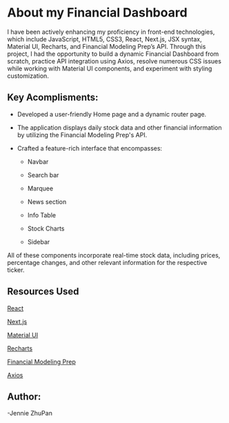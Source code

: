 # About my Financial Dashboard
I have been actively enhancing my proficiency in front-end technologies, which include JavaScript, HTML5, CSS3, React, Next.js, JSX syntax, Material UI, Recharts, and Financial Modeling Prep’s API. Through this project, I had the opportunity to build a dynamic Financial Dashboard from scratch, practice API integration using Axios, resolve numerous CSS issues while working with Material UI components, and experiment with styling customization.

## Key Acomplisments:
  - Developed a user-friendly Home page and a dynamic router page.
    
  - The application displays daily stock data and other financial information by utilizing the Financial Modeling Prep's API.
    
  - Crafted a feature-rich interface that encompasses:
    
     - Navbar

     - Search bar
   
     - Marquee
       
     - News section
       
     - Info Table
       
     - Stock Charts
       
     - Sidebar
       
All of these components incorporate real-time stock data, including prices, percentage changes, and other relevant information for the respective ticker.

## Resources Used
[React](https://react.dev/)

[Next.js](https://nextjs.org/docs)

[Material UI](https://mui.com/material-ui/)

[Recharts](https://recharts.org/en-US/guide)

[Financial Modeling Prep](https://site.financialmodelingprep.com/developer/docs/)

[Axios](https://www.npmjs.com/package/axios)

## Author:
-Jennie ZhuPan

